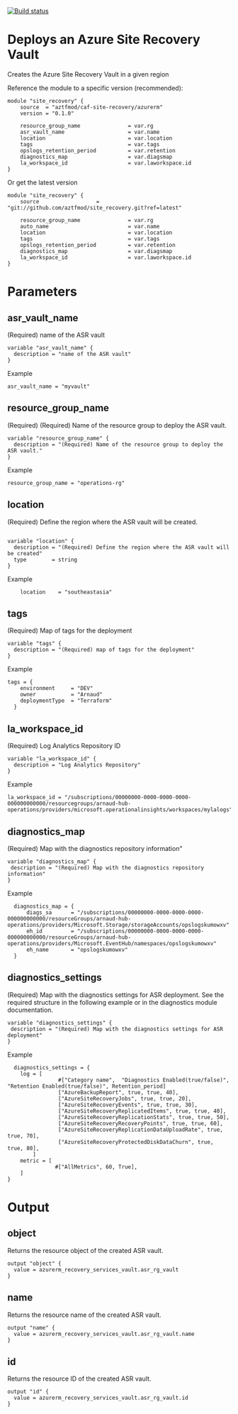 [![Build status](https://dev.azure.com/azure-terraform/Blueprints/_apis/build/status/modules/site_recovery)](https://dev.azure.com/azure-terraform/Blueprints/_build/latest?definitionId=9)
# Deploys an Azure Site Recovery Vault
Creates the Azure Site Recovery Vault in a given region


Reference the module to a specific version (recommended):
```hcl
module "site_recovery" {
    source  = "aztfmod/caf-site-recovery/azurerm"
    version = "0.1.0"
    
    resource_group_name               = var.rg
    asr_vault_name                    = var.name
    location                          = var.location
    tags                              = var.tags
    opslogs_retention_period          = var.retention
    diagnostics_map                   = var.diagsmap
    la_workspace_id                   = var.laworkspace.id
}
```

Or get the latest version
```hcl
module "site_recovery" {
    source                  = "git://github.com/aztfmod/site_recovery.git?ref=latest"
  
    resource_group_name               = var.rg
    auto_name                         = var.name
    location                          = var.location
    tags                              = var.tags
    opslogs_retention_period          = var.retention
    diagnostics_map                   = var.diagsmap
    la_workspace_id                   = var.laworkspace.id
}
```

# Parameters
## asr_vault_name
(Required) name of the ASR vault
```hcl
variable "asr_vault_name" {
  description = "name of the ASR vault"
}

```
Example
```hcl
asr_vault_name = "myvault"
```

## resource_group_name
(Required) (Required) Name of the resource group to deploy the ASR vault.
```hcl
variable "resource_group_name" {
  description = "(Required) Name of the resource group to deploy the ASR vault."
}

```
Example
```hcl
resource_group_name = "operations-rg"
```

## location
(Required) Define the region where the ASR vault will be created.
```hcl

variable "location" {
  description = "(Required) Define the region where the ASR vault will be created"
  type        = string
}
```
Example
```hcl
    location    = "southeastasia"
```

## tags
(Required) Map of tags for the deployment
```hcl
variable "tags" {
  description = "(Required) map of tags for the deployment"
}
```
Example
```hcl
tags = {
    environment     = "DEV"
    owner           = "Arnaud"
    deploymentType  = "Terraform"
  }
```

## la_workspace_id
(Required) Log Analytics Repository ID
```hcl
variable "la_workspace_id" {
  description = "Log Analytics Repository"
}
```
Example
```hcl
la_workspace_id = "/subscriptions/00000000-0000-0000-0000-000000000000/resourcegroups/arnaud-hub-operations/providers/microsoft.operationalinsights/workspaces/mylalogs"
```

## diagnostics_map
(Required) Map with the diagnostics repository information"
```hcl
variable "diagnostics_map" {
 description = "(Required) Map with the diagnostics repository information"
}
```
Example
```hcl
  diagnostics_map = {
      diags_sa      = "/subscriptions/00000000-0000-0000-0000-000000000000/resourceGroups/arnaud-hub-operations/providers/Microsoft.Storage/storageAccounts/opslogskumowxv"
      eh_id         = "/subscriptions/00000000-0000-0000-0000-000000000000/resourceGroups/arnaud-hub-operations/providers/Microsoft.EventHub/namespaces/opslogskumowxv"
      eh_name       = "opslogskumowxv"
  }
```

## diagnostics_settings
(Required) Map with the diagnostics settings for ASR deployment.
See the required structure in the following example or in the diagnostics module documentation.

```hcl
variable "diagnostics_settings" {
 description = "(Required) Map with the diagnostics settings for ASR deployment"
}
```
Example
```hcl
  diagnostics_settings = {
    log = [
                #["Category name",  "Diagnostics Enabled(true/false)", "Retention Enabled(true/false)", Retention_period] 
                ["AzureBackupReport", true, true, 40],
                ["AzureSiteRecoveryJobs", true, true, 20],
                ["AzureSiteRecoveryEvents", true, true, 30],
                ["AzureSiteRecoveryReplicatedItems", true, true, 40],
                ["AzureSiteRecoveryReplicationStats", true, true, 50],
                ["AzureSiteRecoveryRecoveryPoints", true, true, 60],
                ["AzureSiteRecoveryReplicationDataUploadRate", true, true, 70],
                ["AzureSiteRecoveryProtectedDiskDataChurn", true, true, 80],
        ]
    metric = [
               #["AllMetrics", 60, True],
    ]
}
```

# Output
## object
Returns the resource object of the created ASR vault.
```hcl
output "object" {
  value = azurerm_recovery_services_vault.asr_rg_vault
}
```

## name
Returns the resource name of the created ASR vault.
```hcl
output "name" {
  value = azurerm_recovery_services_vault.asr_rg_vault.name
}

```

## id
Returns the resource ID of the created ASR vault.
```hcl
output "id" {
  value = azurerm_recovery_services_vault.asr_rg_vault.id
}

```
